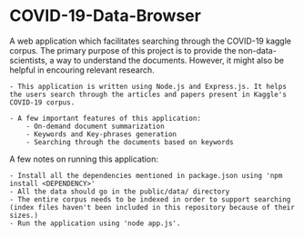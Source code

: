 # COVID-19-Data-Browser
A web application which facilitates searching through the COVID-19 kaggle corpus. The primary purpose of this project is to provide the non-data-scientists, a way to understand the documents. However, it might also be helpful in encouring relevant research.

    - This application is written using Node.js and Express.js. It helps the users search through the articles and papers present in Kaggle's COVID-19 corpus.    
    
    - A few important features of this application:
        - On-demand document summarization
        - Keywords and Key-phrases generation
        - Searching through the documents based on keywords

A few notes on running this application:
    
    - Install all the dependencies mentioned in package.json using 'npm install <DEPENDENCY>'
    - All the data should go in the public/data/ directory
    - The entire corpus needs to be indexed in order to support searching (index files haven't been included in this repository because of their sizes.)
    - Run the application using 'node app.js'.
